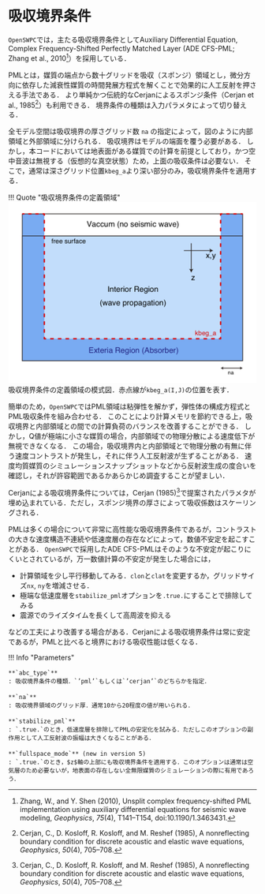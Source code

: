 # 吸収境界条件

`OpenSWPC`では，主たる吸収境界条件としてAuxiliary Differential Equation, Complex
Frequency-Shifted Perfectly Matched Layer (ADE CFS-PML; Zhang et al., 2010[^Zhang2010]）を採用している．

[^Zhang2010]: Zhang, W., and Y. Shen (2010), Unsplit complex frequency-shifted PML implementation using auxiliary differential equations for seismic wave modeling, _Geophysics_, _75_(4), T141–T154, doi:10.1190/1.3463431.

PMLとは，媒質の端点から数十グリッドを吸収（スポンジ）領域とし，微分方向に依存した減衰性媒質の時間発展方程式を解くことで効果的に人工反射を押さえる手法である．
より単純かつ伝統的なCerjanによるスポンジ条件（Cerjan et al., 1985[^Cerjan1985]）も利用できる．
境界条件の種類は入力パラメタによって切り替える．

[^Cerjan1985]: Cerjan, C., D. Kosloff, R. Kosloff, and M. Reshef (1985), A nonreflecting boundary condition for discrete acoustic and elastic wave equations, _Geophysics_, _50_(4), 705–708.

全モデル空間は吸収境界の厚さグリッド数 `na` の指定によって，図のように内部領域と外部領域に分けられる．
吸収境界はモデルの端面を覆う必要がある．
しかし，本コードにおいては地表面がある媒質での計算を前提としており，かつ空中音波は無視する（仮想的な真空状態）ため，上面の吸収条件は必要ない．
そこで，通常は深さグリッド位置`kbeg_a`より深い部分のみ，吸収境界条件を適用する．

!!! Quote "吸収境界条件の定義領域"
    ![](../../fig/absorber_region.png)
    吸収境界条件の定義領域の模式図．赤点線が`kbeg_a(I,J)`の位置を表す．


簡単のため，`OpenSWPC`ではPML領域は粘弾性を解かず，弾性体の構成方程式とPML吸収条件を組み合わせる．
このことにより計算メモリを節約できる上，吸収境界と内部領域との間での計算負荷のバランスを改善することができる．
しかし，Q値が極端に小さな媒質の場合，内部領域での物理分散による速度低下が無視できなくなる．
この場合，吸収境界内と内部領域とで物理分散の有無に伴う速度コントラストが発生し，それに伴う人工反射波が生ずることがある．
速度均質媒質のシミュレーションスナップショットなどから反射波生成の度合いを確認し，それが許容範囲であるかあらかじめ調査することが望ましい．

Cerjanによる吸収境界条件については，Cerjan (1985)[^Cerjan1985]で提案されたパラメタが埋め込まれている．ただし，スポンジ境界の厚さによって吸収係数はスケーリングされる．

PMLは多くの場合について非常に高性能な吸収境界条件であるが，コントラストの大きな速度構造不連続や低速度層の存在などによって，数値不安定を起こすことがある．
`OpenSWPC`で採用したADE CFS-PMLはそのような不安定が起こりにくいとされているが，万一数値計算の不安定が発生した場合には，

  - 計算領域を少し平行移動してみる．`clon`と`clat`を変更するか，グリッドサイズ`nx`, `ny`を増減させる．
  - 極端な低速度層を`stabilize_pml`オプションを`.true.`にすることで排除してみる
  - 震源でのライズタイムを長くして高周波を抑える

などの工夫により改善する場合がある．Cerjanによる吸収境界条件は常に安定であるが，PMLと比べると境界における吸収性能は低くなる．

!!! Info "Parameters"

    **`abc_type`**
    : 吸収境界条件の種類．`’pml’`もしくは`’cerjan’`のどちらかを指定．

    **`na`**
    : 吸収境界領域のグリッド厚．通常10から20程度の値が用いられる．

    **`stabilize_pml`**
    : `.true.`のとき，低速度層を排除してPMLの安定化を試みる．ただしこのオプションの副作用として人工反射波の振幅は大きくなることがある．

    **`fullspace_mode`** (new in version 5)
    : `.true.`のとき，$z$軸の上部にも吸収境界条件を適用する．このオプションは通常は空気層のため必要ないが，地表面の存在しない全無限媒質のシミュレーションの際に有用であろう．